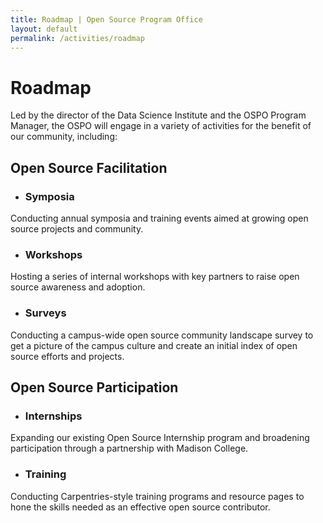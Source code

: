 ```yaml
---
title: Roadmap | Open Source Program Office
layout: default
permalink: /activities/roadmap
---
```


<h1 class="page-title uw-mini-bar">Roadmap</h1>
<p class="page-description">Led by the director of the Data Science Institute and the OSPO Program Manager, the OSPO will engage in a variety of activities for the benefit of our community, including:</p>

## Open Source Facilitation

- ### Symposia
Conducting annual symposia and training events aimed at growing open source projects and community.

- ### Workshops
Hosting a series of internal workshops with key partners to raise open source awareness and adoption.

- ### Surveys
Conducting a campus-wide open source community landscape survey to get a picture of the campus culture and create an initial index of open source efforts and projects.

## Open Source Participation

- ### Internships
Expanding our existing Open Source Internship program and broadening participation through a partnership with Madison College.

- ### Training
Conducting Carpentries-style training programs and resource pages to hone the skills needed as an effective open source contributor.